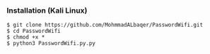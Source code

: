 ### Installation (Kali Linux)

```
$ git clone https://github.com/MohmmadALbaqer/PasswordWifi.git
$ cd PasswordWifi
$ chmod +x *
$ python3 PasswordWifi.py.py

```
